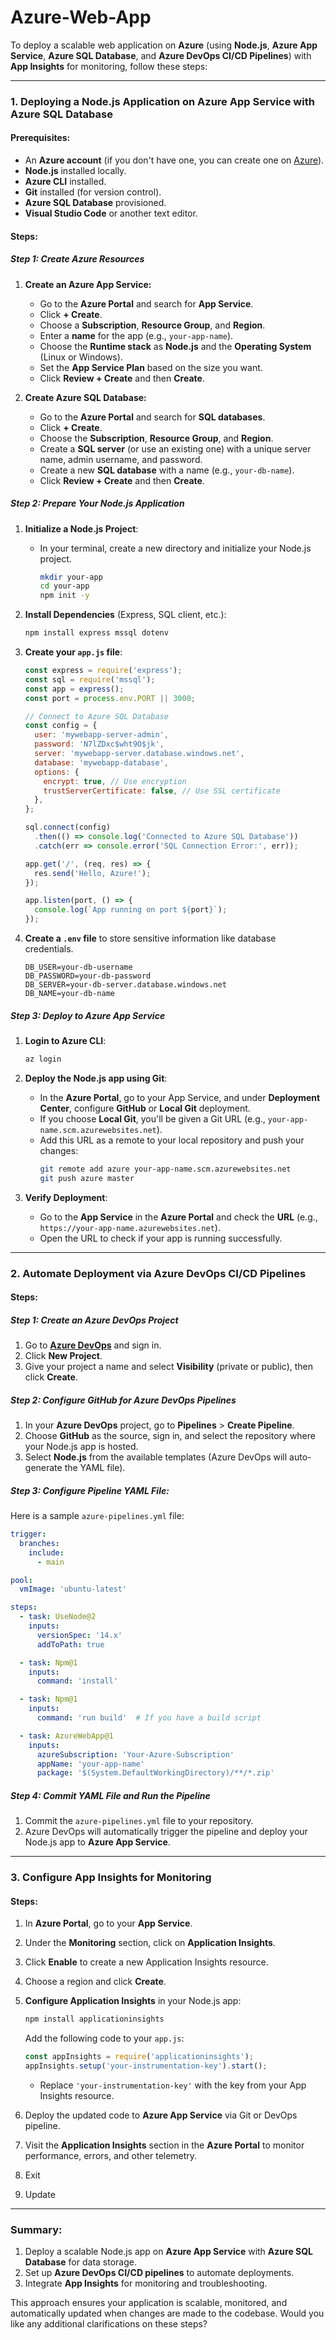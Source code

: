 # Azure-Web-App

To deploy a scalable web application on **Azure** (using **Node.js**, **Azure App Service**, **Azure SQL Database**, and **Azure DevOps CI/CD Pipelines**) with **App Insights** for monitoring, follow these steps:

---

### **1. Deploying a Node.js Application on Azure App Service with Azure SQL Database**

#### Prerequisites:
- An **Azure account** (if you don't have one, you can create one on [Azure](https://azure.microsoft.com/en-us/free/)).
- **Node.js** installed locally.
- **Azure CLI** installed.
- **Git** installed (for version control).
- **Azure SQL Database** provisioned.
- **Visual Studio Code** or another text editor.

#### Steps:

##### **Step 1: Create Azure Resources**
1. **Create an Azure App Service:**
   - Go to the **Azure Portal** and search for **App Service**.
   - Click **+ Create**.
   - Choose a **Subscription**, **Resource Group**, and **Region**.
   - Enter a **name** for the app (e.g., `your-app-name`).
   - Choose the **Runtime stack** as **Node.js** and the **Operating System** (Linux or Windows).
   - Set the **App Service Plan** based on the size you want.
   - Click **Review + Create** and then **Create**.

2. **Create Azure SQL Database:**
   - Go to the **Azure Portal** and search for **SQL databases**.
   - Click **+ Create**.
   - Choose the **Subscription**, **Resource Group**, and **Region**.
   - Create a **SQL server** (or use an existing one) with a unique server name, admin username, and password.
   - Create a new **SQL database** with a name (e.g., `your-db-name`).
   - Click **Review + Create** and then **Create**.

##### **Step 2: Prepare Your Node.js Application**

1. **Initialize a Node.js Project**:
   - In your terminal, create a new directory and initialize your Node.js project.
     ```bash
     mkdir your-app
     cd your-app
     npm init -y
     ```
2. **Install Dependencies** (Express, SQL client, etc.):
   ```bash
   npm install express mssql dotenv
   ```
3. **Create your `app.js` file**:
   ```javascript
   const express = require('express');
   const sql = require('mssql');
   const app = express();
   const port = process.env.PORT || 3000;

   // Connect to Azure SQL Database
   const config = {
     user: 'mywebapp-server-admin',
     password: 'N7lZDxc$wht9O$jk',
     server: 'mywebapp-server.database.windows.net',
     database: 'mywebapp-database',
     options: {
       encrypt: true, // Use encryption
       trustServerCertificate: false, // Use SSL certificate
     },
   };

   sql.connect(config)
     .then(() => console.log('Connected to Azure SQL Database'))
     .catch(err => console.error('SQL Connection Error:', err));

   app.get('/', (req, res) => {
     res.send('Hello, Azure!');
   });

   app.listen(port, () => {
     console.log(`App running on port ${port}`);
   });
   ```

4. **Create a `.env` file** to store sensitive information like database credentials.
   ```
   DB_USER=your-db-username
   DB_PASSWORD=your-db-password
   DB_SERVER=your-db-server.database.windows.net
   DB_NAME=your-db-name
   ```

##### **Step 3: Deploy to Azure App Service**

1. **Login to Azure CLI**:
   ```bash
   az login
   ```

2. **Deploy the Node.js app using Git**:
   - In the **Azure Portal**, go to your App Service, and under **Deployment Center**, configure **GitHub** or **Local Git** deployment.
   - If you choose **Local Git**, you'll be given a Git URL (e.g., `your-app-name.scm.azurewebsites.net`).
   - Add this URL as a remote to your local repository and push your changes:
     ```bash
     git remote add azure your-app-name.scm.azurewebsites.net
     git push azure master
     ```

3. **Verify Deployment**:
   - Go to the **App Service** in the **Azure Portal** and check the **URL** (e.g., `https://your-app-name.azurewebsites.net`).
   - Open the URL to check if your app is running successfully.

---

### **2. Automate Deployment via Azure DevOps CI/CD Pipelines**

#### Steps:

##### **Step 1: Create an Azure DevOps Project**

1. Go to **[Azure DevOps](https://dev.azure.com/)** and sign in.
2. Click **New Project**.
3. Give your project a name and select **Visibility** (private or public), then click **Create**.

##### **Step 2: Configure GitHub for Azure DevOps Pipelines**

1. In your **Azure DevOps** project, go to **Pipelines** > **Create Pipeline**.
2. Choose **GitHub** as the source, sign in, and select the repository where your Node.js app is hosted.
3. Select **Node.js** from the available templates (Azure DevOps will auto-generate the YAML file).

##### **Step 3: Configure Pipeline YAML File**:

Here is a sample `azure-pipelines.yml` file:

```yaml
trigger:
  branches:
    include:
      - main

pool:
  vmImage: 'ubuntu-latest'

steps:
  - task: UseNode@2
    inputs:
      versionSpec: '14.x'
      addToPath: true

  - task: Npm@1
    inputs:
      command: 'install'

  - task: Npm@1
    inputs:
      command: 'run build'  # If you have a build script

  - task: AzureWebApp@1
    inputs:
      azureSubscription: 'Your-Azure-Subscription'
      appName: 'your-app-name'
      package: '$(System.DefaultWorkingDirectory)/**/*.zip'
```

##### **Step 4: Commit YAML File and Run the Pipeline**

1. Commit the `azure-pipelines.yml` file to your repository.
2. Azure DevOps will automatically trigger the pipeline and deploy your Node.js app to **Azure App Service**.

---

### **3. Configure App Insights for Monitoring**

#### Steps:

1. In **Azure Portal**, go to your **App Service**.
2. Under the **Monitoring** section, click on **Application Insights**.
3. Click **Enable** to create a new Application Insights resource.
4. Choose a region and click **Create**.
5. **Configure Application Insights** in your Node.js app:
   ```bash
   npm install applicationinsights
   ```

   Add the following code to your `app.js`:
   ```javascript
   const appInsights = require('applicationinsights');
   appInsights.setup('your-instrumentation-key').start();
   ```

   - Replace `'your-instrumentation-key'` with the key from your App Insights resource.
6. Deploy the updated code to **Azure App Service** via Git or DevOps pipeline.
7. Visit the **Application Insights** section in the **Azure Portal** to monitor performance, errors, and other telemetry.
8. Exit
9. Update





---

### **Summary:**
1. Deploy a scalable Node.js app on **Azure App Service** with **Azure SQL Database** for data storage.
2. Set up **Azure DevOps CI/CD pipelines** to automate deployments.
3. Integrate **App Insights** for monitoring and troubleshooting.

This approach ensures your application is scalable, monitored, and automatically updated when changes are made to the codebase. Would you like any additional clarifications on these steps?
